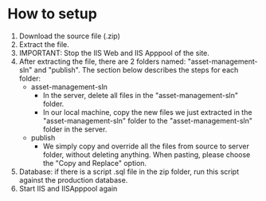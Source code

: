 # How to setup
1. Download the source file (.zip)
2. Extract the file.
3. IMPORTANT: Stop the IIS Web and IIS Apppool of the site.
4. After extracting the file, there are 2 folders named: "asset-management-sln" and "publish". The section below describes the steps for each folder:
   - asset-management-sln
     - In the server, delete all files in the "asset-management-sln" folder.
     - In our local machine, copy the new files we just extracted in the "asset-management-sln" folder to the "asset-management-sln" folder in the server.
   - publish
     - We simply copy and override all the files from source to server folder, without deleting anything. When pasting, please choose the "Copy and Replace" option.
5. Database: if there is a script .sql file in the zip folder, run this script against the production database.
6. Start IIS and IISApppool again
